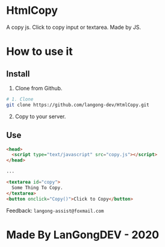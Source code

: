 # HtmlCopy

A copy js. Click to copy input or textarea. Made by JS.

# How to use it

## Install

1. Clone from Github.

```bash
# 1. Clone
git clone https://github.com/langong-dev/HtmlCopy.git
```

2. Copy to your server.

## Use

```html
<head>
  <script type="text/javascript" src="copy.js"></script>
</head>

...

<textarea id="copy">
  Some Thing To Copy.
</textarea>
<button onclick="Copy()">Click to Copy</button>
```

Feedback: ```langong-assist@foxmail.com```

# Made By LanGongDEV - 2020
